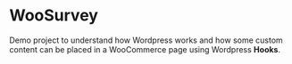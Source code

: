 # WooSurvey

Demo project to understand how Wordpress works and how some custom content can be placed in a WooCommerce page using Wordpress **Hooks**.
